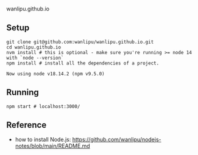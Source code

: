 wanlipu.github.io

## Setup
```
git clone git@github.com:wanlipu/wanlipu.github.io.git
cd wanlipu.github.io
nvm install # this is optional - make sure you're running >= node 14 with `node --version`
npm install # install all the dependencies of a project.

```
```
Now using node v18.14.2 (npm v9.5.0)
```

## Running
```
npm start # localhost:3000/
```


## Reference
- how to install Node.js: https://github.com/wanlipu/nodejs-notes/blob/main/README.md
